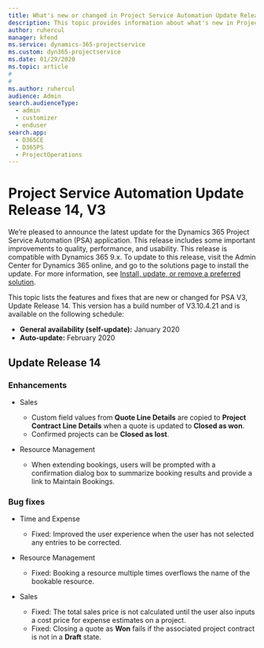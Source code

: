 ```yaml
---
title: What's new or changed in Project Service Automation Update Release 14, V3
description: This topic provides information about what's new in Project Service Automation Update Release 14 V3.
author: ruhercul
manager: kfend
ms.service: dynamics-365-projectservice
ms.custom: dyn365-projectservice
ms.date: 01/29/2020
ms.topic: article
#
#
ms.author: ruhercul
audience: Admin
search.audienceType: 
  - admin
  - customizer
  - enduser
search.app: 
  - D365CE
  - D365PS
  - ProjectOperations
---
```



# Project Service Automation Update Release 14, V3
We’re pleased to announce the latest update for the Dynamics 365 Project Service Automation (PSA) application. This release includes some important improvements to quality, performance, and usability. This release is compatible with Dynamics 365 9.x. To update to this release, visit the Admin Center for Dynamics 365 online, and go to the solutions page to install the update. For more information, see [Install, update, or remove a preferred solution](https://docs.microsoft.com/power-platform/admin/install-remove-preferred-solution).

This topic lists the features and fixes that are new or changed for PSA V3, Update Release 14. This version has a build number of V3.10.4.21 and is available on the following schedule:

- **General availability (self-update):** January 2020
- **Auto-update:** February 2020

## Update Release 14

### Enhancements

- Sales

     - Custom field values from **Quote Line Details** are copied to **Project Contract Line Details** when a quote is updated to **Closed as won**.
     - Confirmed projects can be **Closed as lost**.

- Resource Management

     - When extending bookings, users will be prompted with a confirmation dialog box to summarize booking results and provide a link to Maintain Bookings.


### Bug fixes

- Time and Expense

     - Fixed: Improved the user experience when the user has not selected any entries to be corrected.

- Resource Management

     - Fixed: Booking a resource multiple times overflows the name of the bookable resource.

- Sales

     - Fixed: The total sales price is not calculated until the user also inputs a cost price for expense estimates on a project.
     - Fixed: Closing a quote as **Won** fails if the associated project contract is not in a **Draft** state.


